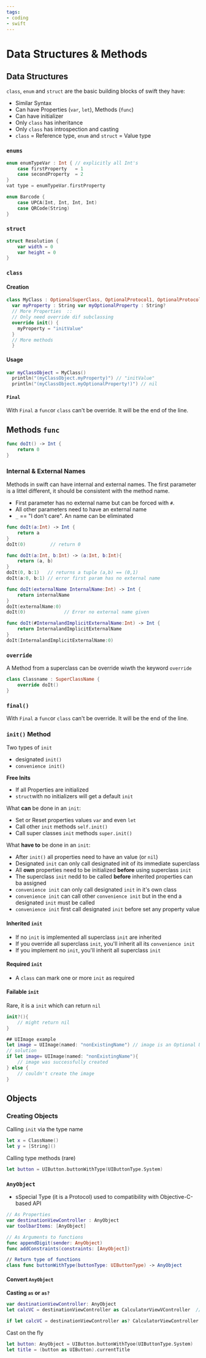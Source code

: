 ```yaml
---
tags:
- coding
- swift
---
```

# Data Structures & Methods

## Data Structures

`class`, `enum` and `struct` are the basic building blocks of swift they have:

- Similar Syntax
- Can have Properties (`var`, `let`), Methods (`func`)
- Can have initializer
- Only `class` has inheritance
- Only `class` has introspection and casting
- `class` = Reference type, `enum` and `struct` = Value type

### `enums`

``` swift
enum enumTypeVar : Int { // explicitly all Int's
    case firstProperty   = 1
    case secondProperty  = 2
}
vat type = enumTypeVar.firstProperty
```

``` swift
enum Barcode {
    case UPCA(Int, Int, Int, Int)
    case QRCode(String)
}
```

### `struct`

``` swift
struct Resolution {
    var width = 0
    var height = 0
}
```

### `class`

#### Creation

``` swift
class MyClass : OptionalSuperClass, OptionalProtocol1, OptionalProtocol2 {
  var myProperty : String var myOptionalProperty : String?
  // More Properties  ::
  // Only need override dif subclassing
  override init() {
    myProperty = "initValue"
  }
  // More methods
  }
```

#### Usage

```swift
var myClassObject = MyClass()
  println("(myClassObject.myProperty)") // "initValue"
  println("(myClassObject.myOptionalProperty!)") // nil
```

#### `Final`

With `Final` a `func`or `class` can't be override. It will be the end of the line.

## Methods `func`

``` swift
func doIt() -> Int {
    return 0
}
```

### Internal & External Names

Methods in swift can have internal and external names. The first parameter is a littel different, it should be consistent with the method name.

- First parameter has no external name but can be forced with `#`.
- All other parameters need to have an external name
- `_` == "I don't care". An name can be eliminated

``` swift
func doIt(a:Int) -> Int {
    return a
}
doIt(0)         // return 0

func doIt(a:Int, b:Int) -> (a:Int, b:Int){
    return (a, b)
}
doIt(0, b:1)   // returns a tuple (a,b) == (0,1)
doIt(a:0, b:1) // error first param has no external name
```

``` swift
func doIt(externalName InternalName:Int) -> Int {
    return internalName
}
doIt(externalName:0)
doIt(0)              // Error no external name given

func doIt(#InternalandImplicitExternalName:Int) -> Int {
    return InternalandImplicitExternalName
}
doIt(InternalandImplicitExternalName:0)
```

### `override`

A Method from a superclass can be override wiwth the keyword `override`

``` swift
class Classname : SuperClassName {
    override doIt()
}
```

### `final()`

With `Final` a `func`or `class` can't be override. It will be the end of the line.

### `init()` Method

Two types of `init`

- designated `init()`
- `convenience init()`

**Free Inits**

- If all Properties are initialized
- `struct`with no initializers will get a default `init`

What **can** be done in an `init`:

- Set or Reset properties values `var` and even `let`
- Call other `init` methods `self.init()`
- Call super classes `init` methods `super.init()`

What **have to** be done in an `init`:

- After `init()` all properties need to have an value (or `nil`)
- Designated `init` can only call designated init of its immediate superclass
- All **own** properties need to be initialized **before** using superclass `init`
- The superclass `init` nedd to be called **before** inherited properties can ba assigned
- `convenience init` can only call designated `init` in it's own class
- `convenience init` can call other `convenience init` but in the end a designated `init` must be called
- `convenience init` first call designated `init` before set any property value

#### Inherited `init`

- If no `init` is implemented all superclass `init` are inherited
- If you override all superclass `init`, you'll inherit all its `convenience init`
- If you implement no `init`, you'll inherit all superclass `init`

#### Required `init`

- A `class` can mark one or more `init` as required

#### Failable `init`

Rare, it is a `init` which can return `nil`

``` swift
init?(){
    // might return nil
}
```

``` swift
## UIImage example
let image = UIImage(named: "nonExistingName") // image is an Optional UIImage?
// solution
if let image= UIImage(named: "nonExistingName"){
    // image was successfully created
} else {
    // couldn't create the image
}
```

## Objects

### Creating Objects

Calling `init` via the type name

``` swift
let x = ClassName()
let y = [String]()
```

Calling type methods (rare)

``` swift
let button = UIButton.buttonWithType(UIButtonType.System)
```

### `AnyObject`

- sSpecial Type (it is a Protocol) used to compatibility with Objective-C-based API

``` swift
// As Properties
var destinationViewController : AnyObject
var toolbarItems: [AnyObject]

// As Arguments to functions
func appendDigit(sender: AnyObject)
func addConstraints(constraints: [AnyObject])

// Return type of functions
class func buttonWithType(buttonType: UIButtonType) -> AnyObject
```

#### Convert `AnyObject`

**Casting `as` or `as?`**

``` swift
var destinationViewController: AnyObject
let calcVC = destinationViewController as CalculatorViewVController  // could crash if not correct

if let calcVC = destinationViewController as? CalculatorViewController { ... }
```

Cast on the fly

``` swift
let button: AnyObject = UIButton.buttonWithTyoe(UIButtonType.System)
let title = (button as UIButton).currentTitle
```
